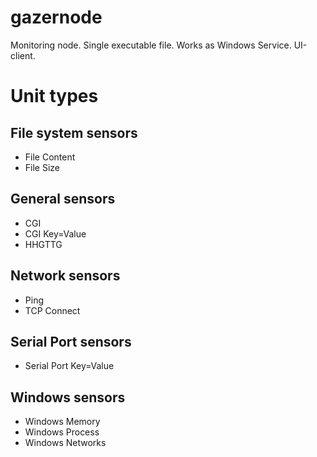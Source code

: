 # gazernode
Monitoring node. Single executable file. Works as Windows Service. UI-client.

# Unit types

## File system sensors
- File Content
- File Size

## General sensors
- CGI
- CGI Key=Value
- HHGTTG

## Network sensors
- Ping
- TCP Connect

## Serial Port sensors
- Serial Port Key=Value

## Windows sensors
- Windows Memory
- Windows Process
- Windows Networks
